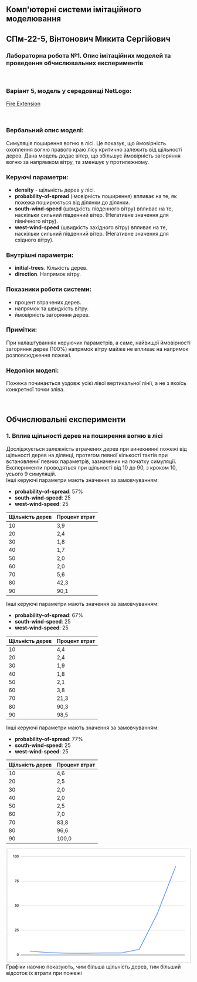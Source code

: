## Комп'ютерні системи імітаційного моделювання
## СПм-22-5, **Вінтонович Микита Сергійович**
### Лабораторна робота №**1**. Опис імітаційних моделей та проведення обчислювальних експериментів

<br>

### Варіант 5, модель у середовищі NetLogo:
[Fire Extension](http://www.netlogoweb.org/launch#http://www.netlogoweb.org/assets/modelslib/IABM%20Textbook/chapter%203/Fire%20Extensions/Fire%20Simple%20Extension%202.nlogo)

<br>

### Вербальний опис моделі:
Симуляція поширення вогню в лісі. Це показує, що ймовірність охоплення вогню правого краю лісу критично залежить від щільності дерев.
Дана модель додає вітер, що збільшує ймовірність загоряння вогню за напрямком вітру, та зменшує у протилежному.

### Керуючі параметри:
- **density** - щільність дерев у лісі.
- **probability-of-spread** (імовірність поширення) впливає на те, як пожежа поширюється від ділянки до ділянки.
- **south-wind-speed** (швидкість південного вітру) впливає на те, наскільки сильний південний вітер.  (Негативне значення для північного вітру).
- **west-wind-speed** (швидкість західного вітру) впливає на те, наскільки сильний південний вітер. (Негативне значення для східного вітру).

### Внутрішні параметри:
- **initial-trees**. Кількість дерев.
- **direction**. Напрямок вітру.

### Показники роботи системи:
- процент втрачених дерев.
- напрямок та швидкість вітру.
- ймовірність загоряння дерев.

### Примітки:
При налаштуваннях керуючих параметрів, а саме, найвищої ймовірності загоряння дерев (100%) напрямок вітру майже не впливає на напрямок розповсюдження пожежі.

### Недоліки моделі:
Пожежа починається уздовж усієї лівої вертикальної лінії, а не з якоїсь конкретної точки зліва.

<br>

## Обчислювальні експерименти

### 1. Вплив щільності дерев на поширення вогню в лісі
Досліджується залежність втрачених дерев при винекнинні пожежі від щільності дерев на ділянці, протягом певної кількості тактів при встановлениї певних параметрів, зазначених на початку симуляції.
Експерименти проводяться при щільності від 10 до 90, з кроком 10, усього 9 симуляцій.  
Інші керуючі параметри мають значення за замовчуванням:
- **probability-of-spread**: 57%
- **south-wind-speed**: 25
- **west-wind-speed**: 25

<table>
<thead>
<tr><th>Щільність дерев</th><th>Процент втрат</th></tr>
</thead>
<tbody>
<tr><td>10</td><td>3,9</td></tr>
<tr><td>20</td><td>2,4</td></tr>
<tr><td>30</td><td>1,8</td></tr>
<tr><td>40</td><td>1,7</td></tr>
<tr><td>50</td><td>2,0</td></tr>
<tr><td>60</td><td>2,0</td></tr>
<tr><td>70</td><td>5,6</td></tr>
<tr><td>80</td><td>42,3</td></tr>
<tr><td>90</td><td>90,1</td></tr>
</tbody>
</table>

Інші керуючі параметри мають значення за замовчуванням:
- **probability-of-spread**: 67%
- **south-wind-speed**: 25
- **west-wind-speed**: 25

<table>
<thead>
<tr><th>Щільність дерев</th><th>Процент втрат</th></tr>
</thead>
<tbody>
<tr><td>10</td><td>4,4</td></tr>
<tr><td>20</td><td>2,4</td></tr>
<tr><td>30</td><td>1,9</td></tr>
<tr><td>40</td><td>1,8</td></tr>
<tr><td>50</td><td>2,1</td></tr>
<tr><td>60</td><td>3,8</td></tr>
<tr><td>70</td><td>21,3</td></tr>
<tr><td>80</td><td>90,3</td></tr>
<tr><td>90</td><td>98,5</td></tr>
</tbody>
</table>

Інші керуючі параметри мають значення за замовчуванням:
- **probability-of-spread**: 77%
- **south-wind-speed**: 25
- **west-wind-speed**: 25

<table>
<thead>
<tr><th>Щільність дерев</th><th>Процент втрат</th></tr>
</thead>
<tbody>
<tr><td>10</td><td>4,6</td></tr>
<tr><td>20</td><td>2,5</td></tr>
<tr><td>30</td><td>2,0</td></tr>
<tr><td>40</td><td>2,0</td></tr>
<tr><td>50</td><td>2,5</td></tr>
<tr><td>60</td><td>7,0</td></tr>
<tr><td>70</td><td>83,8</td></tr>
<tr><td>80</td><td>96,6</td></tr>
<tr><td>90</td><td>100,0</td></tr>
</tbody>
</table>

![Залежність проценту втрат дерев від щільності дерев](fig1.png)
Графіки наочно показують, чим більша щільність дерев, тим більший відсоток їх втрати при пожежі
